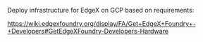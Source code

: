 Deploy infrastructure for EdgeX on GCP based on requirements:

https://wiki.edgexfoundry.org/display/FA/Get+EdgeX+Foundry+-+Developers#GetEdgeXFoundry-Developers-Hardware


